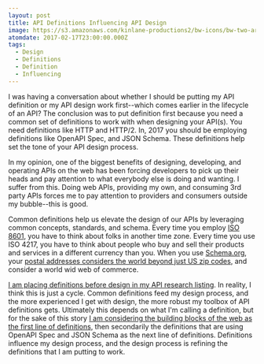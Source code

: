 ```yaml
---
layout: post
title: API Definitions Influencing API Design
image: https://s3.amazonaws.com/kinlane-productions2/bw-icons/bw-two-arrows.png
atomdate: 2017-02-17T23:00:00.000Z
tags:
  - Design
  - Definitions
  - Definition
  - Influencing
---
```

I was having a conversation about whether I should be putting my API definition or my API design work first--which comes earlier in the lifecycle of an API? The conclusion was to put definition first because you need a common set of definitions to work with when designing your API(s). You need definitions like HTTP and HTTP/2. In, 2017 you should be employing definitions like OpenAPI Spec, and JSON Schema. These definitions help set the tone of your API design process.

In my opinion, one of the biggest benefits of designing, developing, and operating APIs on the web has been forcing developers to pick up their heads and pay attention to what everybody else is doing and wanting. I suffer from this. Doing web APIs, providing my own, and consuming 3rd party APIs forces me to pay attention to providers and consumers outside my bubble--this is good.

Common definitions help us elevate the design of our APIs by leveraging common concepts, standards, and schema. Every time you employ [ISO 8601](https://en.wikipedia.org/wiki/ISO_8601), you have to think about folks in another time zone. Every time you use ISO 4217, you have to think about people who buy and sell their products and services in a different currency than you. When you use [Schema.org](http://schema.org/), your [postal addresses considers the world beyond just US zip codes,](http://schema.org/PostalAddress) and consider a world wid web of commerce.

[I am placing definitions before design in my API research listing](http://apievangelist.com). In reality, I think this is just a cycle. Common definitions feed my design process, and the more experienced I get with design, the more robust my toolbox of API definitions gets. Ultimately this depends on what I'm calling a definition, but for the sake of this story [I am considering the building blocks of the web as the first line of definition](http://webconcepts.info/)[s](http://webconcepts.info/), then secondarily the definitions that are using OpenAPI Spec and JSON Schema as the next line of definitions. Definitions influence my design process, and the design process is refining the definitions that I am putting to work.